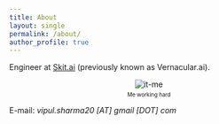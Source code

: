 ```yaml
---
title: About
layout: single
permalink: /about/
author_profile: true
---
```


Engineer at [Skit.ai][0] (previously known as Vernacular.ai).

<div style="text-align: center">
<img src="/assets/images/self1.png" alt="it-me"/>
<p style="text-align:center;font-size:0.7em;margin-top:5px">Me working hard</p>
</div>

E-mail: *vipul.sharma20 [AT] gmail [DOT] com*

[0]: https://tech.skit.ai/
